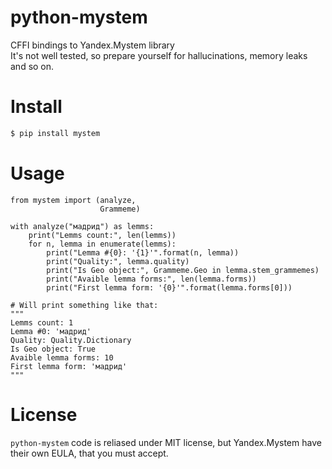 # python-mystem
CFFI bindings to Yandex.Mystem library  
It's not well tested, so prepare yourself for hallucinations, memory leaks and so on.

# Install
```bash
$ pip install mystem
```

# Usage
```
from mystem import (analyze,
                    Grammeme)

with analyze("мадрид") as lemms:
    print("Lemms count:", len(lemms))
    for n, lemma in enumerate(lemms):
        print("Lemma #{0}: '{1}'".format(n, lemma))
        print("Quality:", lemma.quality)
        print("Is Geo object:", Grammeme.Geo in lemma.stem_grammemes)
        print("Avaible lemma forms:", len(lemma.forms))
        print("First lemma form: '{0}'".format(lemma.forms[0]))

# Will print something like that:
"""
Lemms count: 1
Lemma #0: 'мадрид'
Quality: Quality.Dictionary
Is Geo object: True
Avaible lemma forms: 10
First lemma form: 'мадрид'
"""

```

# License
`python-mystem` code is reliased under MIT license, but Yandex.Mystem have their own EULA, that you must accept.
